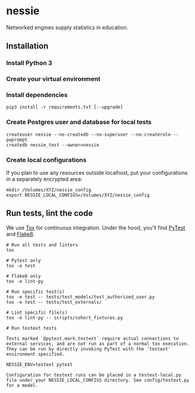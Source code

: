 # nessie
Networked engines supply statistics in education.

## Installation

### Install Python 3

### Create your virtual environment

### Install dependencies

```
pip3 install -r requirements.txt [--upgrade]
```

### Create Postgres user and database for local tests

```
createuser nessie --no-createdb --no-superuser --no-createrole --pwprompt
createdb nessie_test --owner=nessie
```

### Create local configurations

If you plan to use any resources outside localhost, put your configurations in a separately encrypted area:

```
mkdir /Volumes/XYZ/nessie_config
export NESSIE_LOCAL_CONFIGS=/Volumes/XYZ/nessie_config
```

## Run tests, lint the code

We use [Tox](https://tox.readthedocs.io) for continuous integration. Under the hood, you'll find [PyTest](https://docs.pytest.org) and [Flake8](http://flake8.pycqa.org).
```
# Run all tests and linters
tox

# Pytest only
tox -e test

# Flake8 only
tox -e lint-py

# Run specific test(s)
tox -e test -- tests/test_models/test_authorized_user.py
tox -e test -- tests/test_externals/

# Lint specific file(s)
tox -e lint-py -- scripts/cohort_fixtures.py

# Run testext tests

Tests marked `@pytest.mark.testext` require actual connections to external services, and are not run as part of a normal tox execution. They can be run by directly invoking PyTest with the 'testext' environment specified.

NESSIE_ENV=testext pytest

Configuration for testext runs can be placed in a testext-local.py file under your NESSIE_LOCAL_CONFIGS directory. See config/testext.py for a model.
```
